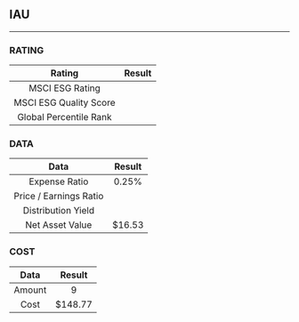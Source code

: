 ## IAU
----
### RATING

|Rating|Result|
|:----:|:---:|
|MSCI ESG Rating||
|MSCI ESG Quality Score||
|Global Percentile Rank||

### DATA

|Data|Result|
|:----:|:---:|
|Expense Ratio|0.25%|
|Price / Earnings Ratio||
|Distribution Yield||
|Net Asset Value|$16.53|

### COST

|Data|Result|
|:----:|:---:|
|Amount|9|
|Cost|$148.77|
